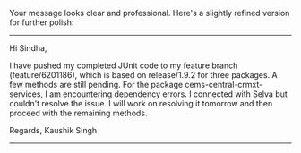 Your message looks clear and professional. Here's a slightly refined version for further polish:


---

Hi Sindha,

I have pushed my completed JUnit code to my feature branch (feature/6201186), which is based on release/1.9.2 for three packages. A few methods are still pending. For the package cems-central-crmxt-services, I am encountering dependency errors. I connected with Selva but couldn't resolve the issue. I will work on resolving it tomorrow and then proceed with the remaining methods.

Regards,
Kaushik Singh


---

